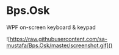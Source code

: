 # Bps.Osk
WPF on-screen keyboard &amp; keypad

![https://raw.githubusercontent.com/sa-mustafa/Bps.Osk/master/screenshot.gif]()
